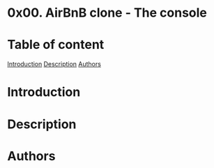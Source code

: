 # 0x00. AirBnB clone - The console

# Table of content
[Introduction](#introduction)
[Description](#description)
[Authors](#authors)


# Introduction



# Description


# Authors